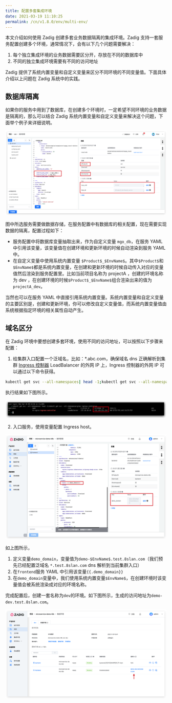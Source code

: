 ```yaml
---
title: 配置多套集成环境
date: 2021-03-19 11:10:25
permalink: /cn/v1.8.0/env/multi-env/
---
```


本文介绍如何使用 Zadig 创建多套业务数据隔离的集成环境。Zadig 支持一套服务配置创建多个环境，通常情况下，会有以下几个问题需要解决：

1. 每个独立集成环境的业务数据需要区分开，存放在不同的数据库中
2. 不同的独立集成环境需要有不同的访问地址

Zadig 提供了系统内置变量和自定义变量来区分不同环境的不同变量值。下面具体介绍以上问题在 Zadig 系统中的实践。

## 数据库隔离
如果你的服务中用到了数据库，在创建多个环境时，一定希望不同环境的业务数据是隔离的，那么可以结合 Zadig 系统内置变量和自定义变量来解决这个问题，下面举个例子来详细说明。

![数据库隔离](./_images/multi_env_db.png)

图中所选服务需要做数据存储，在服务配置中有数据库的相关配置，现在需要实现数据的隔离，配置过程如下：
* 服务配置中将数据库变量抽取出来，作为自定义变量 `mgo_db`，在服务 YAML 中引用该变量，该变量值在创建环境和更新环境的时候自动渲染到服务 YAML 中。
* 在自定义变量中使用系统内置变量 `$Product$_$EnvName$`。其中`$Product$`和`$EnvName$`都是系统内置变量，在创建和更新环境的时候自动传入对应的变量值然后渲染到服务配置里。比如当前项目名称为 projectA ，创建的环境名称为 dev ，在创建环境的时候`$Product$_$EnvName$`组合渲染出来的值为`projectA_dev`。

当然也可以在服务 YAML 中直接引用系统内置变量。系统内置变量和自定义变量的主要区别是，创建和更新环境，你可以修改自定义变量值，而系统内置变量值由系统根据指定环境的相关属性自动产生。

## 域名区分
在 Zadig 环境中要想创建多套环境，使用不同的访问地址，可以按照以下步骤来配置：
1. 给集群入口配置一个泛域名，比如：*.abc.com，确保域名 dns 正确解析到集群 [Ingress 控制器](https://kubernetes.io/zh/docs/concepts/services-networking/ingress-controllers/) LoadBalancer 的外网 IP 上，Ingress 控制器的外网 IP 可以通过以下命令获得。

``` bash
kubectl get svc --all-namespaces| head -1;kubectl get svc --all-namespaces|grep ingress-controller
```
执行结果如下图所示。

![Ingress控制器外网IP](./_images/multi_env_ingress.png)

2. 入口服务，使用变量配置 Ingress host。

![Ingress控制器变量](./_images/multi_env_ingress_config.png)

如上图所示，
1. 定义变量`demo_domain`，变量值为`demo-$EnvName$.test.8slan.com`（我们预先已经配置泛域名 `*.test.8slan.com` dns 解析到当前集群入口）
2. 在`frontend`服务 YAML 中引用该变量<span v-pre>`{{.demo_domain}}`</span>
3. 在`demo_domain`变量中，我们使用系统内置变量`$EnvName$`，在创建环境时该变量值会被系统渲染成对应的环境名称。

完成配置后，创建一套名称为`dev`的环境。如下图所示，生成的访问地址为`demo-dev.test.8slan.com`。

![Ingress 配置结果](./_images/multi_env_ingress_result.png)
